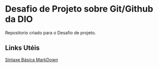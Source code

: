 # Desafio de Projeto sobre Git/Github da DIO
Repositorio criado para o Desafio de projeto.

## Links Utéis
[Síntaxe Básica MarkDown](https://www.markdownguide.org/basic-syntax/)
